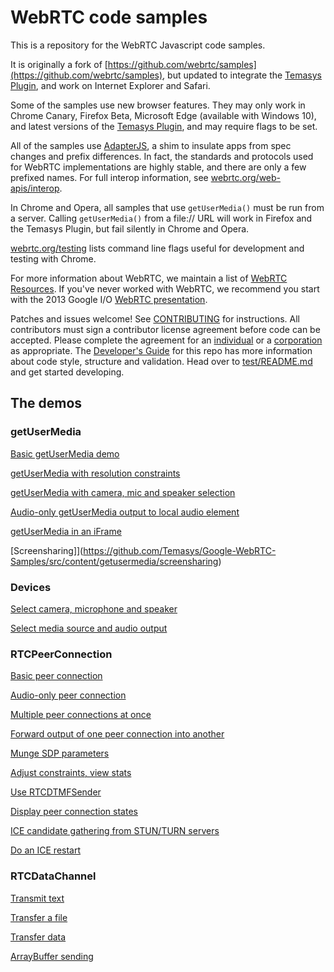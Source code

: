 # WebRTC code samples #

This is a repository for the WebRTC Javascript code samples.

It is originally a fork of [https://github.com/webrtc/samples](https://github.com/webrtc/samples), but updated to integrate the [Temasys Plugin](plugin.temasys.com.sg), and work on Internet Explorer and Safari.

Some of the samples use new browser features. They may only work in Chrome Canary, Firefox Beta, Microsoft Edge (available with Windows 10), and latest versions of the [Temasys Plugin](plugin.temasys.com.sg), and may require flags to be set.

All of the samples use [AdapterJS](https://github.com/Temasys/AdapterJS), a shim to insulate apps from spec changes and prefix differences. In fact, the standards and protocols used for WebRTC implementations are highly stable, and there are only a few prefixed names. For full interop information, see [webrtc.org/web-apis/interop](http://www.webrtc.org/web-apis/interop).

In Chrome and Opera, all samples that use `getUserMedia()` must be run from a server. Calling `getUserMedia()` from a file:// URL will work in Firefox and the Temasys Plugin, but fail silently in Chrome and Opera.

[webrtc.org/testing](http://www.webrtc.org/testing) lists command line flags useful for development and testing with Chrome.

For more information about WebRTC, we maintain a list of [WebRTC Resources](https://docs.google.com/document/d/1idl_NYQhllFEFqkGQOLv8KBK8M3EVzyvxnKkHl4SuM8/edit). If you've never worked with WebRTC, we recommend you start with the 2013 Google I/O [WebRTC presentation](http://www.youtube.com/watch?v=p2HzZkd2A40).

Patches and issues welcome! See [CONTRIBUTING](https://github.com/Temasys/Google-WebRTC-Samples/blob/dev/CONTRIBUTING.md) for instructions. All contributors must sign a contributor license agreement before code can be accepted. Please complete the agreement for an [individual](https://developers.google.com/open-source/cla/individual) or a [corporation](https://developers.google.com/open-source/cla/corporate) as appropriate.
The [Developer's Guide](https://bit.ly/webrtcdevguide) for this repo has more information about code style, structure and validation.
Head over to [test/README.md](https://github.com/Temasys/Google-WebRTC-Samples/blob/dev/test/README.md) and get started developing.

## The demos ##

### getUserMedia ###

[Basic getUserMedia demo](https://github.com/Temasys/Google-WebRTC-Samples/src/content/getusermedia/gum/)

<!-- [getUserMedia + canvas](https://github.com/Temasys/Google-WebRTC-Samples/src/content/getusermedia/canvas/) -->

<!-- [getUserMedia + canvas + CSS Filters](https://github.com/Temasys/Google-WebRTC-Samples/src/content/getusermedia/filter/) -->

[getUserMedia with resolution constraints](https://github.com/Temasys/Google-WebRTC-Samples/src/content/getusermedia/resolution/)

[getUserMedia with camera, mic and speaker selection](https://github.com/Temasys/Google-WebRTC-Samples/src/content/getusermedia/source/)

[Audio-only getUserMedia output to local audio element](https://github.com/Temasys/Google-WebRTC-Samples/src/content/getusermedia/audio/)

<!-- [Audio-only getUserMedia displaying volume](https://github.com/Temasys/Google-WebRTC-Samples/src/content/getusermedia/volume/) -->

<!-- [Face tracking](https://github.com/Temasys/Google-WebRTC-Samples/src/content/getusermedia/face/) -->

<!-- [Record stream](https://github.com/Temasys/Google-WebRTC-Samples/src/content/getusermedia/record/) -->

[getUserMedia in an iFrame](https://github.com/Temasys/Google-WebRTC-Samples/src/content/getusermedia/iframe)

[Screensharing]](https://github.com/Temasys/Google-WebRTC-Samples/src/content/getusermedia/screensharing)

### Devices ###

[Select camera, microphone and speaker](https://github.com/Temasys/Google-WebRTC-Samples/src/content/devices/input-output/)

[Select media source and audio output](https://github.com/Temasys/Google-WebRTC-Samples/src/content/devices/multi/)

### RTCPeerConnection ###

[Basic peer connection](https://github.com/Temasys/Google-WebRTC-Samples/src/content/peerconnection/pc1/)

[Audio-only peer connection](https://github.com/Temasys/Google-WebRTC-Samples/src/content/peerconnection/audio/)

[Multiple peer connections at once](https://github.com/Temasys/Google-WebRTC-Samples/src/content/peerconnection/multiple/)

[Forward output of one peer connection into another](https://github.com/Temasys/Google-WebRTC-Samples/src/content/peerconnection/multiple-relay/)

[Munge SDP parameters](https://github.com/Temasys/Google-WebRTC-Samples/src/content/peerconnection/munge-sdp/)

<!-- [Use pranswer when setting up a peer connection](https://github.com/Temasys/Google-WebRTC-Samples/src/content/peerconnection/pr-answer/) -->

[Adjust constraints, view stats](https://github.com/Temasys/Google-WebRTC-Samples/src/content/peerconnection/constraints/)

<!-- [Display createOffer output](https://github.com/Temasys/Google-WebRTC-Samples/src/content/peerconnection/create-offer/) -->

[Use RTCDTMFSender](https://github.com/Temasys/Google-WebRTC-Samples/src/content/peerconnection/dtmf/)

[Display peer connection states](https://github.com/Temasys/Google-WebRTC-Samples/src/content/peerconnection/states/)

[ICE candidate gathering from STUN/TURN servers](https://github.com/Temasys/Google-WebRTC-Samples/src/content/peerconnection/trickle-ice/)

[Do an ICE restart](https://github.com/Temasys/Google-WebRTC-Samples/src/content/peerconnection/restart-ice/)

<!-- [Web Audio output as input to peer connection](https://github.com/Temasys/Google-WebRTC-Samples/src/content/peerconnection/webaudio-input/) -->

<!-- [Peer connection as input to Web Audio](https://github.com/Temasys/Google-WebRTC-Samples/src/content/peerconnection/webaudio-output/) -->

### RTCDataChannel ###

[Transmit text](https://github.com/Temasys/Google-WebRTC-Samples/src/content/datachannel/basic/)

[Transfer a file](https://github.com/Temasys/Google-WebRTC-Samples/src/content/datachannel/filetransfer/)

[Transfer data](https://github.com/Temasys/Google-WebRTC-Samples/src/content/datachannel/datatransfer/)

[ArrayBuffer sending](https://github.com/Temasys/Google-WebRTC-Samples/src/content/datachannel/arraybuffer/)

<!-- ### Video chat ###

[AppRTC video chat client](https://apprtc.appspot.com/) powered by Google App Engine

[AppRTC URL parameters](https://apprtc.appspot.com/params.html)
 -->